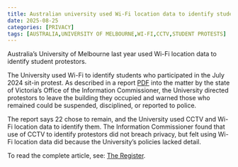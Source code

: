 ```yaml
---
title: Australian university used Wi-Fi location data to identify student protestors
date: 2025-08-25
categories: [PRIVACY]
tags: [AUSTRALIA,UNIVERSITY OF MELBOURNE,WI-FI,CCTV,STUDENT PROTESTS]
---
```


Australia’s University of Melbourne last year used Wi-Fi location data to identify student protestors.

The University used Wi-Fi to identify students who participated in the July 2024 sit-in protest. As described in a report [PDF](https://ovic.vic.gov.au/wp-content/uploads/2025/08/Report-University-of-Melbourne-University-Use-of-surveillance.pdf) into the matter by the state of Victoria’s Office of the Information Commissioner, the University directed protestors to leave the building they occupied and warned those who remained could be suspended, disciplined, or reported to police.

The report says 22 chose to remain, and the University used CCTV and Wi-Fi location data to identify them. The Information Commissioner found that use of CCTV to identify protestors did not breach privacy, but felt using Wi-Fi location data did because the University’s policies lacked detail.

To read the complete article, see: [The Register](https://www.theregister.com/2025/08/25/asia_tech_news_in_brief/).